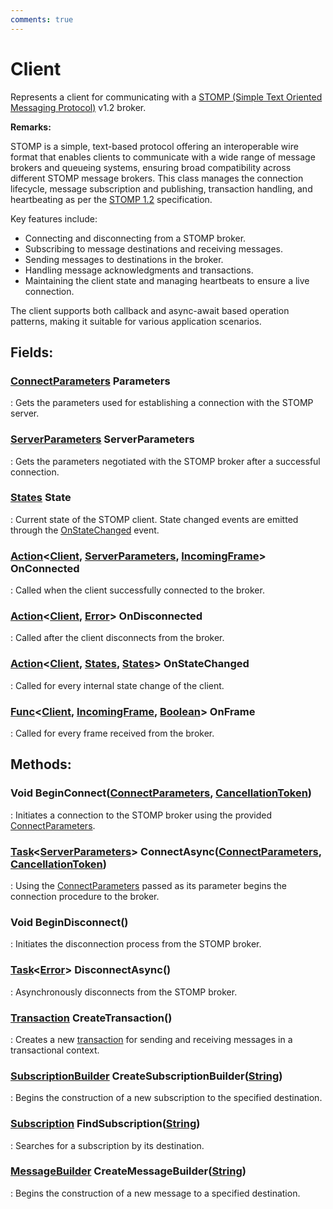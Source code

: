 ```yaml
---
comments: true
---
```

# Client

Represents a client for communicating with a [STOMP (Simple Text Oriented Messaging Protocol)](https://stomp.github.io) v1.2 broker. 

**Remarks:**

STOMP is a simple, text-based protocol offering an interoperable wire format that enables clients to communicate with a wide range of message brokers and queueing systems, ensuring broad compatibility across different STOMP message brokers. This class manages the connection lifecycle, message subscription and publishing, transaction handling, and heartbeating as per the [STOMP 1.2](https://stomp.github.io/stomp-specification-1.2.html) specification. 

 Key features include: 

- Connecting and disconnecting from a STOMP broker.
- Subscribing to message destinations and receiving messages.
- Sending messages to destinations in the broker.
- Handling message acknowledgments and transactions.
- Maintaining the client state and managing heartbeats to ensure a live connection.

 The client supports both callback and async-await based operation patterns, making it suitable for various application scenarios. 

## **Fields**:
### **[ConnectParameters](ConnectParameters.md) Parameters**
: Gets the parameters used for establishing a connection with the STOMP server. 
### **[ServerParameters](ServerParameters.md) ServerParameters**
: Gets the parameters negotiated with the STOMP broker after a successful connection. 
### **[States](States.md) State**
: Current state of the STOMP client. State changed events are emitted through the [OnStateChanged](#actionclient,-states,-states-onstatechanged) event. 
### **[Action](https://learn.microsoft.com/en-us/dotnet/api/System.Action-3)&lt;[Client](), [ServerParameters](ServerParameters.md), [IncomingFrame](IncomingFrame.md)&gt; OnConnected**
: Called when the client successfully connected to the broker. 
### **[Action](https://learn.microsoft.com/en-us/dotnet/api/System.Action-2)&lt;[Client](), [Error](Error.md)&gt; OnDisconnected**
: Called after the client disconnects from the broker. 
### **[Action](https://learn.microsoft.com/en-us/dotnet/api/System.Action-3)&lt;[Client](), [States](States.md), [States](States.md)&gt; OnStateChanged**
: Called for every internal state change of the client. 
### **[Func](https://learn.microsoft.com/en-us/dotnet/api/System.Func-3)&lt;[Client](), [IncomingFrame](IncomingFrame.md), [Boolean](https://learn.microsoft.com/en-us/dotnet/api/System.Boolean)&gt; OnFrame**
: Called for every frame received from the broker. 
## **Methods**:

### Void BeginConnect([ConnectParameters](ConnectParameters.md), [CancellationToken](https://learn.microsoft.com/en-us/dotnet/api/System.Threading.CancellationToken))
: Initiates a connection to the STOMP broker using the provided [ConnectParameters](ConnectParameters.md). 

### [Task](https://learn.microsoft.com/en-us/dotnet/api/System.Threading.Tasks.Task-1)&lt;[ServerParameters](ServerParameters.md)&gt; ConnectAsync([ConnectParameters](ConnectParameters.md), [CancellationToken](https://learn.microsoft.com/en-us/dotnet/api/System.Threading.CancellationToken))
: Using the [ConnectParameters](ConnectParameters.md) passed as its parameter begins the connection procedure to the broker. 

### Void BeginDisconnect()
: Initiates the disconnection process from the STOMP broker. 

### [Task](https://learn.microsoft.com/en-us/dotnet/api/System.Threading.Tasks.Task-1)&lt;[Error](Error.md)&gt; DisconnectAsync()
: Asynchronously disconnects from the STOMP broker. 

### [Transaction](Transaction.md) CreateTransaction()
: Creates a new [transaction](Transaction.md) for sending and receiving messages in a transactional context. 

### [SubscriptionBuilder](../Builders/SubscriptionBuilder.md) CreateSubscriptionBuilder([String](https://learn.microsoft.com/en-us/dotnet/api/System.String))
: Begins the construction of a new subscription to the specified destination. 

### [Subscription](Subscription.md) FindSubscription([String](https://learn.microsoft.com/en-us/dotnet/api/System.String))
: Searches for a subscription by its destination. 

### [MessageBuilder](../Builders/MessageBuilder.md) CreateMessageBuilder([String](https://learn.microsoft.com/en-us/dotnet/api/System.String))
: Begins the construction of a new message to a specified destination. 